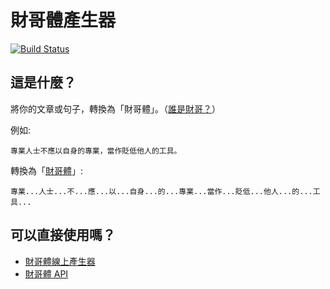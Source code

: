 # 財哥體產生器

[![Build Status](https://travis-ci.org/ajhsu/zack-essay.svg?branch=master)](https://travis-ci.org/ajhsu/zack-essay)

## 這是什麼？
將你的文章或句子，轉換為「財哥體」。（[誰是財哥？](https://www.facebook.com/caigezhuanyebinlangtan/)）

例如:
```
專業人士不應以自身的專業，當作貶低他人的工具。
```

轉換為「[財哥體](https://www.facebook.com/caigezhuanyebinlangtan/photos/a.1620287888210449.1073741828.1613010365604868/1877014455871123/?type=3&permPage=1)」:

```
專業...人士...不...應...以...自身...的...專業...當作...貶低...他人...的...工具...
```

## 可以直接使用嗎？
- [財哥體線上產生器](https://codepen.io/ajhsu/full/EpaQvK/)
- [財哥體 API](https://asia-northeast1-zack-essay.cloudfunctions.net/convert?q=%E8%B2%A1%E5%93%A5%E7%94%A2%E7%94%9F%E5%99%A8%E5%81%9A%E5%A5%BD%E4%BA%86%E5%8F%AF%E4%BB%A5%E7%9B%B4%E6%8E%A5%E7%95%B6%E4%BD%9CAPI%E5%91%BC%E5%8F%AB)
